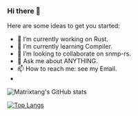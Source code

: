 ### Hi there 👋


Here are some ideas to get you started:

- 🔭 I’m currently working on Rust.
- 🌱 I’m currently learning Compiler.
- 👯 I’m looking to collaborate on snmp-rs.
- 💬 Ask me about ANYTHING.
- 📫 How to reach me: see my Email.
- 
![Matrixtang's GitHub stats](https://github-readme-stats.vercel.app/api?username=matrixkoo&count_private=true&&theme=monokai)


[![Top Langs](https://github-readme-stats.vercel.app/api/top-langs/?username=matrixkoo&layout=compact)](https://github.com/anuraghazra/github-readme-stats)
